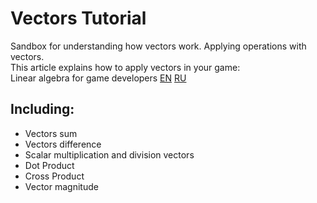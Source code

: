 # Vectors Tutorial

Sandbox for understanding how vectors work. Applying operations with vectors.  
This article explains how to apply vectors in your game:  
Linear algebra for game developers [EN](http://blog.wolfire.com/2009/07/linear-algebra-for-game-developers-part-1/) [RU](https://habr.com/ru/post/131931/)


## Including:

* Vectors sum
* Vectors difference
* Scalar multiplication and division vectors
* Dot Product
* Cross Product
* Vector magnitude
